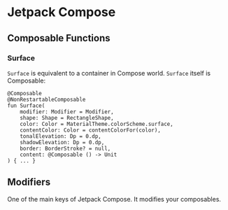 # Jetpack Compose

## Composable Functions
### Surface
`Surface` is equivalent to a container in Compose world.
`Surface` itself is Composable:
```
@Composable
@NonRestartableComposable
fun Surface(
    modifier: Modifier = Modifier,
    shape: Shape = RectangleShape,
    color: Color = MaterialTheme.colorScheme.surface,
    contentColor: Color = contentColorFor(color),
    tonalElevation: Dp = 0.dp,
    shadowElevation: Dp = 0.dp,
    border: BorderStroke? = null,
    content: @Composable () -> Unit
) { ... }
```

## Modifiers
One of the main keys of Jetpack Compose. It modifies your composables.


